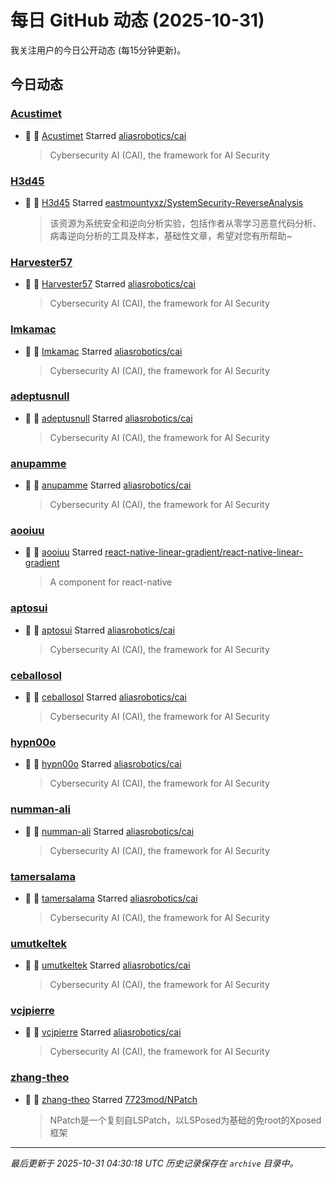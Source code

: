 # 每日 GitHub 动态 (2025-10-31)

我关注用户的今日公开动态 (每15分钟更新)。

## 今日动态

### [Acustimet](https://github.com/Acustimet)
- 🌟 👤 [Acustimet](https://github.com/Acustimet) Starred [aliasrobotics/cai](https://github.com/aliasrobotics/cai)
  > Cybersecurity AI (CAI), the framework for AI Security

### [H3d45](https://github.com/H3d45)
- 🌟 👤 [H3d45](https://github.com/H3d45) Starred [eastmountyxz/SystemSecurity-ReverseAnalysis](https://github.com/eastmountyxz/SystemSecurity-ReverseAnalysis)
  > 该资源为系统安全和逆向分析实验，包括作者从零学习恶意代码分析、病毒逆向分析的工具及样本，基础性文章，希望对您有所帮助~

### [Harvester57](https://github.com/Harvester57)
- 🌟 👤 [Harvester57](https://github.com/Harvester57) Starred [aliasrobotics/cai](https://github.com/aliasrobotics/cai)
  > Cybersecurity AI (CAI), the framework for AI Security

### [Imkamac](https://github.com/Imkamac)
- 🌟 👤 [Imkamac](https://github.com/Imkamac) Starred [aliasrobotics/cai](https://github.com/aliasrobotics/cai)
  > Cybersecurity AI (CAI), the framework for AI Security

### [adeptusnull](https://github.com/adeptusnull)
- 🌟 👤 [adeptusnull](https://github.com/adeptusnull) Starred [aliasrobotics/cai](https://github.com/aliasrobotics/cai)
  > Cybersecurity AI (CAI), the framework for AI Security

### [anupamme](https://github.com/anupamme)
- 🌟 👤 [anupamme](https://github.com/anupamme) Starred [aliasrobotics/cai](https://github.com/aliasrobotics/cai)
  > Cybersecurity AI (CAI), the framework for AI Security

### [aooiuu](https://github.com/aooiuu)
- 🌟 👤 [aooiuu](https://github.com/aooiuu) Starred [react-native-linear-gradient/react-native-linear-gradient](https://github.com/react-native-linear-gradient/react-native-linear-gradient)
  > A <LinearGradient /> component for react-native

### [aptosui](https://github.com/aptosui)
- 🌟 👤 [aptosui](https://github.com/aptosui) Starred [aliasrobotics/cai](https://github.com/aliasrobotics/cai)
  > Cybersecurity AI (CAI), the framework for AI Security

### [ceballosol](https://github.com/ceballosol)
- 🌟 👤 [ceballosol](https://github.com/ceballosol) Starred [aliasrobotics/cai](https://github.com/aliasrobotics/cai)
  > Cybersecurity AI (CAI), the framework for AI Security

### [hypn00o](https://github.com/hypn00o)
- 🌟 👤 [hypn00o](https://github.com/hypn00o) Starred [aliasrobotics/cai](https://github.com/aliasrobotics/cai)
  > Cybersecurity AI (CAI), the framework for AI Security

### [numman-ali](https://github.com/numman-ali)
- 🌟 👤 [numman-ali](https://github.com/numman-ali) Starred [aliasrobotics/cai](https://github.com/aliasrobotics/cai)
  > Cybersecurity AI (CAI), the framework for AI Security

### [tamersalama](https://github.com/tamersalama)
- 🌟 👤 [tamersalama](https://github.com/tamersalama) Starred [aliasrobotics/cai](https://github.com/aliasrobotics/cai)
  > Cybersecurity AI (CAI), the framework for AI Security

### [umutkeltek](https://github.com/umutkeltek)
- 🌟 👤 [umutkeltek](https://github.com/umutkeltek) Starred [aliasrobotics/cai](https://github.com/aliasrobotics/cai)
  > Cybersecurity AI (CAI), the framework for AI Security

### [vcjpierre](https://github.com/vcjpierre)
- 🌟 👤 [vcjpierre](https://github.com/vcjpierre) Starred [aliasrobotics/cai](https://github.com/aliasrobotics/cai)
  > Cybersecurity AI (CAI), the framework for AI Security

### [zhang-theo](https://github.com/zhang-theo)
- 🌟 👤 [zhang-theo](https://github.com/zhang-theo) Starred [7723mod/NPatch](https://github.com/7723mod/NPatch)
  > NPatch是一个复刻自LSPatch，以LSPosed为基础的免root的Xposed框架


---
*最后更新于 2025-10-31 04:30:18 UTC*
*历史记录保存在 `archive` 目录中。*
